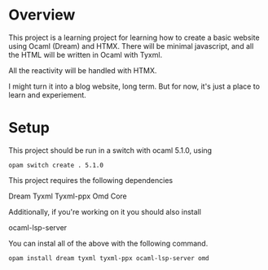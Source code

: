 # Overview
This project is a learning project for learning how to create a basic website using Ocaml (Dream) and HTMX. There will be minimal javascript, and all the HTML will be written in Ocaml with Tyxml.

All the reactivity will be handled with HTMX.

I might turn it into a blog website, long term. But for now, it's just a place to learn and experiement.

# Setup

This project should be run in a switch with ocaml 5.1.0, using 

`opam switch create . 5.1.0`

This project requires the following dependencies

Dream
Tyxml
Tyxml-ppx
Omd
Core

Additionally, if you're working on it you should also install 

ocaml-lsp-server

You can instal all of the above with the following command.

`opam install dream tyxml tyxml-ppx ocaml-lsp-server omd`
